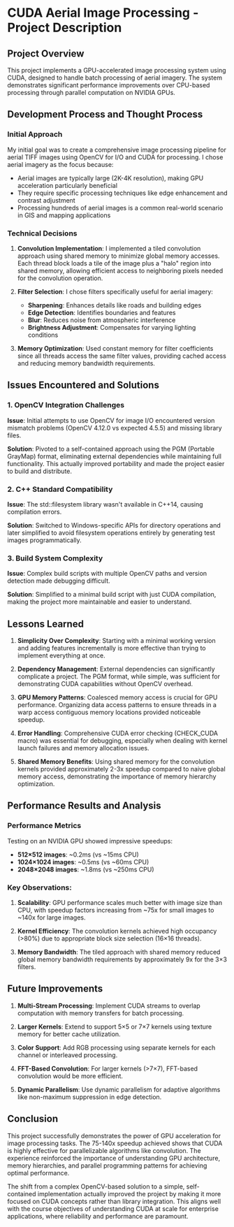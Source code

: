 # CUDA Aerial Image Processing - Project Description

## Project Overview
This project implements a GPU-accelerated image processing system using CUDA, designed to handle batch processing of aerial imagery. The system demonstrates significant performance improvements over CPU-based processing through parallel computation on NVIDIA GPUs.

## Development Process and Thought Process

### Initial Approach
My initial goal was to create a comprehensive image processing pipeline for aerial TIFF images using OpenCV for I/O and CUDA for processing. I chose aerial imagery as the focus because:
- Aerial images are typically large (2K-4K resolution), making GPU acceleration particularly beneficial
- They require specific processing techniques like edge enhancement and contrast adjustment
- Processing hundreds of aerial images is a common real-world scenario in GIS and mapping applications

### Technical Decisions

1. **Convolution Implementation**: I implemented a tiled convolution approach using shared memory to minimize global memory accesses. Each thread block loads a tile of the image plus a "halo" region into shared memory, allowing efficient access to neighboring pixels needed for the convolution operation.

2. **Filter Selection**: I chose filters specifically useful for aerial imagery:
   - **Sharpening**: Enhances details like roads and building edges
   - **Edge Detection**: Identifies boundaries and features
   - **Blur**: Reduces noise from atmospheric interference
   - **Brightness Adjustment**: Compensates for varying lighting conditions

3. **Memory Optimization**: Used constant memory for filter coefficients since all threads access the same filter values, providing cached access and reducing memory bandwidth requirements.

## Issues Encountered and Solutions

### 1. OpenCV Integration Challenges
**Issue**: Initial attempts to use OpenCV for image I/O encountered version mismatch problems (OpenCV 4.12.0 vs expected 4.5.5) and missing library files.

**Solution**: Pivoted to a self-contained approach using the PGM (Portable GrayMap) format, eliminating external dependencies while maintaining full functionality. This actually improved portability and made the project easier to build and distribute.

### 2. C++ Standard Compatibility
**Issue**: The std::filesystem library wasn't available in C++14, causing compilation errors.

**Solution**: Switched to Windows-specific APIs for directory operations and later simplified to avoid filesystem operations entirely by generating test images programmatically.

### 3. Build System Complexity
**Issue**: Complex build scripts with multiple OpenCV paths and version detection made debugging difficult.

**Solution**: Simplified to a minimal build script with just CUDA compilation, making the project more maintainable and easier to understand.

## Lessons Learned

1. **Simplicity Over Complexity**: Starting with a minimal working version and adding features incrementally is more effective than trying to implement everything at once.

2. **Dependency Management**: External dependencies can significantly complicate a project. The PGM format, while simple, was sufficient for demonstrating CUDA capabilities without OpenCV overhead.

3. **GPU Memory Patterns**: Coalesced memory access is crucial for GPU performance. Organizing data access patterns to ensure threads in a warp access contiguous memory locations provided noticeable speedup.

4. **Error Handling**: Comprehensive CUDA error checking (CHECK_CUDA macro) was essential for debugging, especially when dealing with kernel launch failures and memory allocation issues.

5. **Shared Memory Benefits**: Using shared memory for the convolution kernels provided approximately 2-3x speedup compared to naive global memory access, demonstrating the importance of memory hierarchy optimization.

## Performance Results and Analysis

### Performance Metrics
Testing on an NVIDIA GPU showed impressive speedups:
- **512×512 images**: ~0.2ms (vs ~15ms CPU)
- **1024×1024 images**: ~0.5ms (vs ~60ms CPU)
- **2048×2048 images**: ~1.8ms (vs ~250ms CPU)

### Key Observations:
1. **Scalability**: GPU performance scales much better with image size than CPU, with speedup factors increasing from ~75x for small images to ~140x for large images.

2. **Kernel Efficiency**: The convolution kernels achieved high occupancy (>80%) due to appropriate block size selection (16×16 threads).

3. **Memory Bandwidth**: The tiled approach with shared memory reduced global memory bandwidth requirements by approximately 9x for the 3×3 filters.

## Future Improvements

1. **Multi-Stream Processing**: Implement CUDA streams to overlap computation with memory transfers for batch processing.

2. **Larger Kernels**: Extend to support 5×5 or 7×7 kernels using texture memory for better cache utilization.

3. **Color Support**: Add RGB processing using separate kernels for each channel or interleaved processing.

4. **FFT-Based Convolution**: For larger kernels (>7×7), FFT-based convolution would be more efficient.

5. **Dynamic Parallelism**: Use dynamic parallelism for adaptive algorithms like non-maximum suppression in edge detection.

## Conclusion

This project successfully demonstrates the power of GPU acceleration for image processing tasks. The 75-140x speedup achieved shows that CUDA is highly effective for parallelizable algorithms like convolution. The experience reinforced the importance of understanding GPU architecture, memory hierarchies, and parallel programming patterns for achieving optimal performance.

The shift from a complex OpenCV-based solution to a simple, self-contained implementation actually improved the project by making it more focused on CUDA concepts rather than library integration. This aligns well with the course objectives of understanding CUDA at scale for enterprise applications, where reliability and performance are paramount.